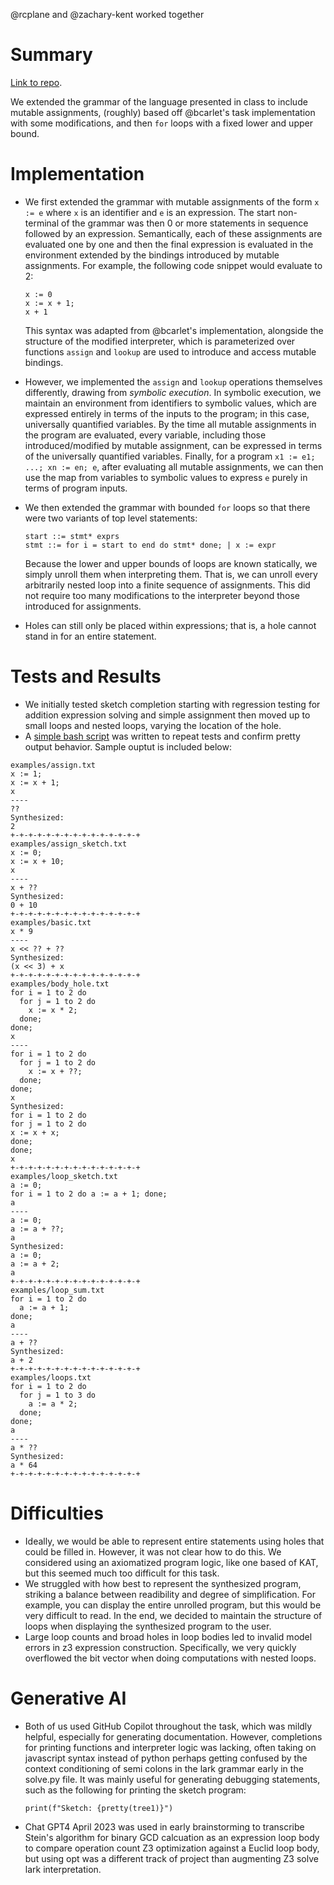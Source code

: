 @rcplane and @zachary-kent worked together

# Summary

[Link to repo](https://github.com/rcplane/CS6120-L13-synthesis).

We extended the grammar of the language presented in class to include mutable
assignments, (roughly) based off @bcarlet's task implementation with some
modifications, and then `for` loops with a fixed lower and upper bound.

# Implementation

- We first extended the grammar with mutable assignments of the form `x := e`
  where `x` is an identifier and `e` is an expression. The start non-terminal of
  the grammar was then 0 or more statements in sequence followed by an
  expression. Semantically, each of these assignments are evaluated one by one
  and then the final expression is evaluated in the environment extended by the
  bindings introduced by mutable assignments. For example, the following code
  snippet would evaluate to 2:

  ```
  x := 0
  x := x + 1;
  x + 1
  ```

  This syntax was adapted from @bcarlet's implementation, alongside the
  structure of the modified interpreter, which is parameterized over functions
  `assign` and `lookup` are used to introduce and access mutable bindings.

- However, we implemented the `assign` and `lookup` operations themselves
  differently, drawing from _symbolic execution_. In symbolic execution, we
  maintain an environment from identifiers to symbolic values, which are
  expressed entirely in terms of the inputs to the program; in this case,
  universally quantified variables. By the time all mutable assignments in the
  program are evaluated, every variable, including those introduced/modified by
  mutable assignment, can be expressed in terms of the universally quantified
  variables. Finally, for a program `x1 := e1; ...; xn := en; e`, after
  evaluating all mutable assignments, we can then use the map from variables to
  symbolic values to express `e` purely in terms of program inputs.
- We then extended the grammar with bounded `for` loops so that there were two
  variants of top level statements:

  ```
  start ::= stmt* exprs
  stmt ::= for i = start to end do stmt* done; | x := expr
  ```

  Because the lower and upper bounds of loops are known statically, we simply
  unroll them when interpreting them. That is, we can unroll every arbitrarily
  nested loop into a finite sequence of assignments. This did not require too
  many modifications to the interpreter beyond those introduced for assignments.
- Holes can still only be placed within expressions; that is, a hole cannot
  stand in for an entire statement.

# Tests and Results

- We initially tested sketch completion starting with regression testing for
  addition expression solving and simple assignment then moved up to small loops
  and nested loops, varying the location of the hole.
- A
  [simple bash script](https://github.com/rcplane/CS6120-L13-Synthesis/solve_examples.sh)
  was written to repeat tests and confirm pretty output behavior. Sample ouptut
  is included below:

```
examples/assign.txt
x := 1;
x := x + 1;
x
----
??
Synthesized:
2
+-+-+-+-+-+-+-+-+-+-+-+-+-+-+
examples/assign_sketch.txt
x := 0;
x := x + 10;
x
----
x + ??
Synthesized:
0 + 10
+-+-+-+-+-+-+-+-+-+-+-+-+-+-+
examples/basic.txt
x * 9
----
x << ?? + ??
Synthesized:
(x << 3) + x
+-+-+-+-+-+-+-+-+-+-+-+-+-+-+
examples/body_hole.txt
for i = 1 to 2 do
  for j = 1 to 2 do
    x := x * 2;
  done; 
done;
x
----
for i = 1 to 2 do
  for j = 1 to 2 do
    x := x + ??;
  done; 
done;
x
Synthesized:
for i = 1 to 2 do
for j = 1 to 2 do
x := x + x;
done;
done;
x
+-+-+-+-+-+-+-+-+-+-+-+-+-+-+
examples/loop_sketch.txt
a := 0;
for i = 1 to 2 do a := a + 1; done;
a
----
a := 0;
a := a + ??;
a
Synthesized:
a := 0;
a := a + 2;
a
+-+-+-+-+-+-+-+-+-+-+-+-+-+-+
examples/loop_sum.txt
for i = 1 to 2 do
  a := a + 1; 
done;
a
----
a + ??
Synthesized:
a + 2
+-+-+-+-+-+-+-+-+-+-+-+-+-+-+
examples/loops.txt
for i = 1 to 2 do
  for j = 1 to 3 do
    a := a * 2; 
  done; 
done;
a
----
a * ??
Synthesized:
a * 64
+-+-+-+-+-+-+-+-+-+-+-+-+-+-+
```

# Difficulties

- Ideally, we would be able to represent entire statements using holes that
  could be filled in. However, it was not clear how to do this. We considered
  using an axiomatized program logic, like one based of KAT, but this seemed
  much too difficult for this task.
- We struggled with how best to represent the synthesized program, striking a
  balance between readibility and degree of simplification. For example, you can
  display the entire unrolled program, but this would be very difficult to read.
  In the end, we decided to maintain the structure of loops when displaying the
  synthesized program to the user.
- Large loop counts and broad holes in loop bodies led to invalid model errors
  in z3 expression construction. Specifically, we very quickly overflowed the
  bit vector when doing computations with nested loops.

# Generative AI

- Both of us used GitHub Copilot throughout the task, which was mildly helpful,
  especially for generating documentation. However, completions for printing
  functions and interpreter logic was lacking, often taking on javascript syntax
  instead of python perhaps getting confused by the context conditioning of semi
  colons in the lark grammar early in the solve.py file. It was mainly useful
  for generating debugging statements, such as the following for printing the
  sketch program:
  ```
  print(f"Sketch: {pretty(tree1)}")
  ```

- Chat GPT4 April 2023 was used in early brainstorming to transcribe Stein's
  algorithm for binary GCD calcuation as an expression loop body to compare
  operation count Z3 optimization against a Euclid loop body, but using opt was
  a different track of project than augmenting Z3 solve lark interpretation.

```
```
